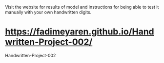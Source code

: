 Visit the website for results of model and instructions for being able to test it manually with your own handwritten digits.
# https://fadimeyaren.github.io/Handwritten-Project-002/
Handwritten-Project-002
